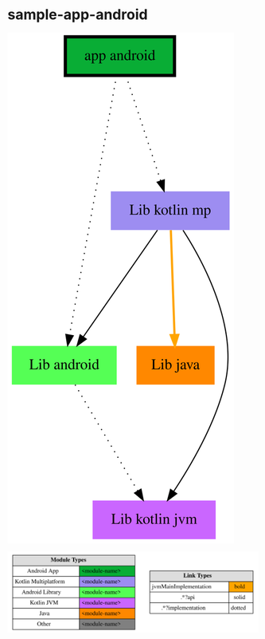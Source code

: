 # sample-app-android

<!--region chart-->

![chart](modules/modules.svg)

![legend](../legend/legend.svg)

<!--endregion-->
